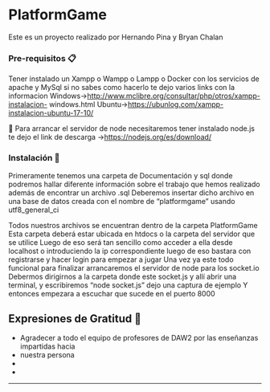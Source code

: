 # PlatformGame

Este es un proyecto realizado por Hernando Pina y Bryan Chalan 

### Pre-requisitos 📋

Tener instalado un Xampp o Wampp o Lampp o Docker con los servicios de apache
y MySql si no sabes como hacerlo te dejo varios links con la informacion
Windows-&gt;http://www.mclibre.org/consultar/php/otros/xampp-instalacion-
windows.html
Ubuntu-&gt;https://ubunlog.com/xampp-instalacion-ubuntu-17-10/

 Para arrancar el servidor de node necesitaremos tener instalado node.js te dejo el
link de descarga -&gt;https://nodejs.org/es/download/

### Instalación 🔧

Primeramente tenemos una carpeta de Documentación y sql donde podremos hallar
diferente información sobre el trabajo que hemos realizado además de encontrar un archivo
.sql
Deberemos insertar dicho archivo en una base de datos creada con el nombre de
“platformgame” usando utf8_general_ci

Todos nuestros archivos se encuentran dentro de la carpeta PlatformGame 
Esta carpeta deberá estar ubicada en htdocs o la carpeta del servidor que se utilice 
Luego de eso será tan sencillo como acceder a ella desde localhost o introduciendo la ip correspondiente  luego de eso bastara con registrarse y hacer login para empezar a jugar 
Una vez ya este todo funcional para finalizar arrancaremos el servidor de node para los socket.io 
Debermos dirigirnos a la carpeta donde este socket.js y allí abrir una terminal, y escribiremos “node socket.js” dejo una captura de ejemplo
Y entonces empezara a escuchar que sucede en el puerto 8000 



## Expresiones de Gratitud 🎁

* Agradecer a todo el equipo de  profesores de DAW2 por las enseñanzas impartidas hacia 
* nuestra persona 
* 
* 



---
